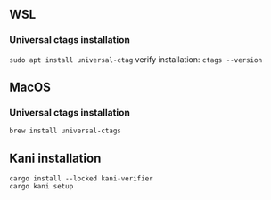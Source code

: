 ## WSL
### Universal ctags installation
`sudo apt install universal-ctag`
verify installation: `ctags --version`



## MacOS
### Universal ctags installation
`brew install universal-ctags`

## Kani installation
```
cargo install --locked kani-verifier
cargo kani setup
```